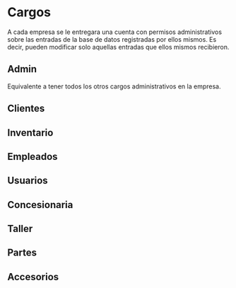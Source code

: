 # Cargos

A cada empresa se le entregara una cuenta con permisos administrativos sobre las entradas de la base de datos registradas por ellos mismos. Es decir, pueden modificar solo aquellas entradas que ellos mismos recibieron.

## Admin

Equivalente a tener todos los otros cargos administrativos en la empresa.

## Clientes

## Inventario

## Empleados

## Usuarios

## Concesionaria

## Taller

## Partes

## Accesorios




